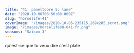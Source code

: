 ```yaml
---
title: "41: paneltobre 5: lame"
date: "2020-10-06T03:56:08.000Z"
slug: "horselife-41"
coverImage: "/images/2020-10-05-235115_269x285_scrot.png"
image: "/images/horselife98-041-fr.png"
seasons: "Saison 3"
---
```


qu'est-ce que tu veux dire c'est plate
